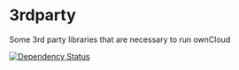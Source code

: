 3rdparty
========

Some 3rd party libraries that are necessary to run ownCloud

[![Dependency Status](https://www.versioneye.com/user/projects/54a548e697427553100000b9/badge.svg?style=flat)](https://www.versioneye.com/user/projects/54a548e697427553100000b9)
